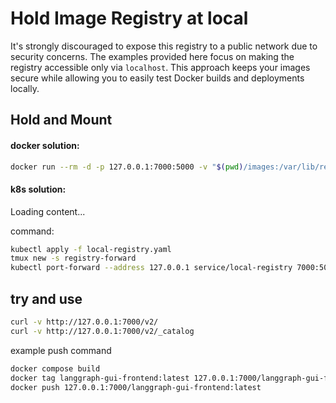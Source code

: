 # Hold Image Registry at local

It's strongly discouraged to expose this registry to a public network due to security concerns. The examples provided here focus on making the registry accessible only via `localhost`. This approach keeps your images secure while allowing you to easily test Docker builds and deployments locally.

## Hold and Mount

#### docker solution:
```bash
docker run --rm -d -p 127.0.0.1:7000:5000 -v "$(pwd)/images:/var/lib/registry" --name registry registry:latest
```

#### k8s solution:

<div class="load_as_code_session" data-url="local-registry.yaml">
  Loading content...
</div>

command:
```bash
kubectl apply -f local-registry.yaml
tmux new -s registry-forward
kubectl port-forward --address 127.0.0.1 service/local-registry 7000:5000
```

## try and use

```bash
curl -v http://127.0.0.1:7000/v2/
curl -v http://127.0.0.1:7000/v2/_catalog
```

example push command
```bash
docker compose build
docker tag langgraph-gui-frontend:latest 127.0.0.1:7000/langgraph-gui-frontend:latest
docker push 127.0.0.1:7000/langgraph-gui-frontend:latest
```

<script src="https://posetmage.com/cdn/js/LoadAsCodeSession.js"></script>
